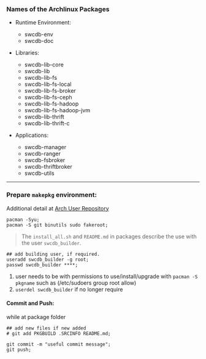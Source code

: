 

### Names of the Archlinux Packages

* Runtime Environment:
  * swcdb-env
  * swcdb-doc

* Libraries:
  * swcdb-lib-core
  * swcdb-lib
  * swcdb-lib-fs
  * swcdb-lib-fs-local
  * swcdb-lib-fs-broker
  * swcdb-lib-fs-ceph
  * swcdb-lib-fs-hadoop
  * swcdb-lib-fs-hadoop-jvm
  * swcdb-lib-thrift
  * swcdb-lib-thrift-c

* Applications:
  * swcdb-manager
  * swcdb-ranger
  * swcdb-fsbroker
  * swcdb-thriftbroker
  * swcdb-utils


***


### Prepare `makepkg` environment:
Additional detail at [Arch User Repository](https://wiki.archlinux.org/index.php/Arch_User_Repository)
```
pacman -Syu;
pacman -S git binutils sudo fakeroot;
```
> The `install_all.sh` and `README.md` in packages describe the use with the user `swcdb_builder`.
```
## add building user, if required.
useradd swcdb_builder -g root;
passwd swcdb_builder ****;
```
  1. user needs to be with permissions to use/install/upgrade with `pacman -S pkgname` such as (/etc/sudoers group root allow)
  2. `userdel swcdb_builder` if no longer require



#### Commit and Push:
while at package folder
```
## add new files if new added
# git add PKGBUILD .SRCINFO README.md;
```

```
git commit -m "useful commit message";
git push;
```
